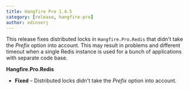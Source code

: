 ```yaml
---
title: Hangfire Pro 1.4.5
category: [release, hangfire-pro]
author: odinserj
---
```


This release fixes distributed locks in `Hangfire.Pro.Redis` that didn't take the *Prefix* option into account. This may result in problems and different timeout when a single Redis instance is used for a bunch of applications with separate code base.

**Hangfire.Pro.Redis**

* **Fixed** – Distributed locks didn't take the *Prefix* option into account.
